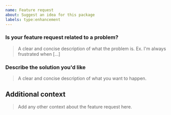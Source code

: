 ```yaml
---
name: Feature request
about: Suggest an idea for this package
labels: type:enhancement
---
```


### Is your feature request related to a problem?

> A clear and concise description of what the problem is. Ex. I'm always frustrated when [...]

### Describe the solution you'd like

> A clear and concise description of what you want to happen.

## Additional context

> Add any other context about the feature request here.
